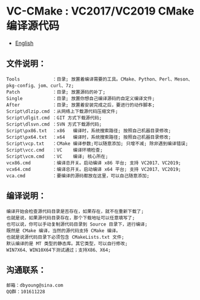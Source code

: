 # VC-CMake : VC2017/VC2019 CMake 编译源代码

- [English](readme.md)

## 文件说明：
    Tools            ：目录; 放置着编译需要的工具。CMake、Python、Perl、Meson、pkg-config、jom、curl、7z;
    Patch            ：目录; 放置源码的补丁;
    Single           ：目录; 放置你想自己编译源码的自定义编译文件;
    After            ：目录; 放置着安装完成之后，要进行的动作脚本;
    Script\dlzip.cmd ：从网络上下载源代码压缩文件;
    Script\dlgit.cmd ：GIT 方式下载源代码;
    Script\dlsvn.cmd ：SVN 方式下载源代码;
    Script\px86.txt  ：x86   编译时，系统搜索路径; 按照自己机器目录修改;
    Script\px64.txt  ：x64   编译时，系统搜索路径; 按照自己机器目录修改;
    Script\vcp.txt   ：CMake 编译参数;可以随意添加; 只增不减; 除非遇到编译错误;
    Script\vcc.cmd   ：VC    编译环境检查;
    Script\vcm.cmd   ：VC    编译; 核心所在;
    vcx86.cmd        ：编译总开关。启动编译 x86 平台; 支持 VC2017、VC2019;
    vcx64.cmd        ：编译总开关。启动编译 x64 平台; 支持 VC2017、VC2019;
    vca.cmd          ：要编译的源码都放在这里，可以自己随意添加;

## 编译说明：
    编译开始会检查源代码目录是否存在，如果存在，就不在重新下载了;
    也就是说，如果源代码目录存在，那个下载地址可以任意填写了;
    也可以说，你可以手动复制源代码目录到 Source 目录下，进行编译;
    既然是 CMake 编译，当然的源代码支持 CMake 编译。
    也就是说源代码目录下必须包含 CMakeLists.txt 文件;
    默认编译的是 MT 类型的静态库。其它类型，可以自行修改;
    WIN7X64、WIN10X64下测试通过；支持X86、X64;
    
## 沟通联系：
    邮箱：dbyoung@sina.com
    QQ群：101611228

